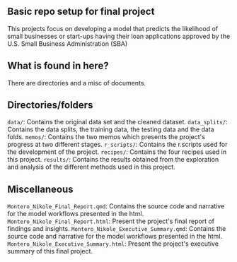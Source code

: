 ## Basic repo setup for final project

This projects focus on developing a model that predicts the likelihood of small businesses or start-ups having their loan applications approved by the U.S. Small Business Administration (SBA)

## What is found in here?
There are directories and a misc of documents. 

## Directories/folders
`data/`: Contains the original data set and the cleaned dataset. 
`data_splits/`: Contains the data splits, the training data, the testing data and the data folds.
`memos/`: Contains the two memos which presents the project's progress at two different stages.
`r_scripts/`: Contains the r.scripts used for the development of the project.
`recipes/`: Contains the four recipes used in this project.
`results/`: Contains the results obtained from the exploration and analysis of the different methods used in this project.

## Miscellaneous 
`Montero_Nikole_Final_Report.qmd`: Contains the source code and narrative for the model workflows presented in the html. 
`Montero_Nikole_Final_Report.html`: Present the project's final report of findings and insights. 
`Montero_Nikole_Executive_Summary.qmd`: Contains the source code and narrative for the model workflows presented in the html. 
`Montero_Nikole_Executive_Summary.html`: Present the project's executive summary of this final project. 
